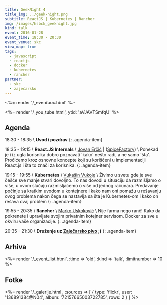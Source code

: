 ```yaml
---
title: GeekNight 4
title_img: ../geek-night.png
subtitle: ReactJS | Kubernetes | Rancher
img: /images/hsbck_geeknight.jpg
kind: talk
event: 2016-01-28
event_time: 18:30 - 20:30
event_venue: skc
view_map: true
tags:
  - javascript
  - reactjs
  - docker
  - kubernetes
  - rancher
partner:
  - skc
  - zaječarsko
---
```


<%= render '/_eventbox.html' %>

<%= render '/_you_tube.html', ytid: 'aVJAVTSmfqU' %>

## Agenda

<span class="icon-clock" /> 18:30 - 18:35 \\
**Uvod i pozdrav**
{: .agenda-item}

<span class="icon-clock" /> 18:35 - 19:15 \\
**React.JS Internals** \\
<span class="icon-user" /> [Jovan Erčić](https://www.linkedin.com/in/jokka) | <span class="icon-home" /> ([SpiceFactory](http://spicefactory.co/)) \\
  Ponekad je i iz ugla korisnika dobro poznavati 'kako' nešto radi, a ne samo
  'šta'. Proćićemo kroz osnovne koncepte koji su korišćeni u implementaciji
  React.js i šta to znači za korisnika.
{: .agenda-item}

<span class="icon-clock" /> 19:15 - 19:55 \\
**Kubernetes** \\
<span class="icon-user" /> [Vukašin Vukoje](https://twitter.com/wukoje) \\
  Živimo u svetu gde je sve češće sve manje stvari dovoljno. To nas dovodi u situaciju da razmišljamo o više, u ovom slučaju razmisljaćemo o više od jednog računara.
  Predavanje počinje sa kratkim uvodom u kontejnere i kako nam oni pomažu u rešavanju ovog problema nakon čega se nastavlja sa šta je Kubernetes-om i kako on rešava ovaj problem
{: .agenda-item}

<span class="icon-clock" /> 19:55 - 20:35 \\
**Rancher**  \\
<span class="icon-user" /> [Marko Uskoković](https://www.linkedin.com/in/uskokovicmarko) \\
  Nije farma nego ranč! Kako da pokrenete i upravljate svojim privatnim kotejner servisom. Docker za sve u okviru vaše organizacije.
{: .agenda-item}

<span class="icon-clock" /> 20:35 - 21:30 \\
**Druženje uz [Zaječarsko pivo](http://zajecarskopivo.com/) ;)**
{: .agenda-item}


## Arhiva

<%= render '/_event_list.html', :time => 'old', :kind => 'talk', :limitnumber => 10 %>


## Fotke

<%= render '/_galerije.html', :sources => [ { type: 'flickr', user: '136891384@N04', album: '72157665003722785', rows: 2 } ] %>
